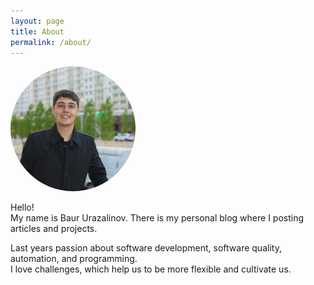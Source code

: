 ```yaml
---
layout: page
title: About
permalink: /about/
---
```


<img src="/assets/baur.png" height="auto" width="200" style="border-radius:50%">

Hello! <br>
My name is Baur Urazalinov. There is my personal blog where I posting articles and projects. <br>

Last years passion about software development, software quality, automation, and programming. <br>
I love challenges, which help us to be more flexible and cultivate us. <br>
